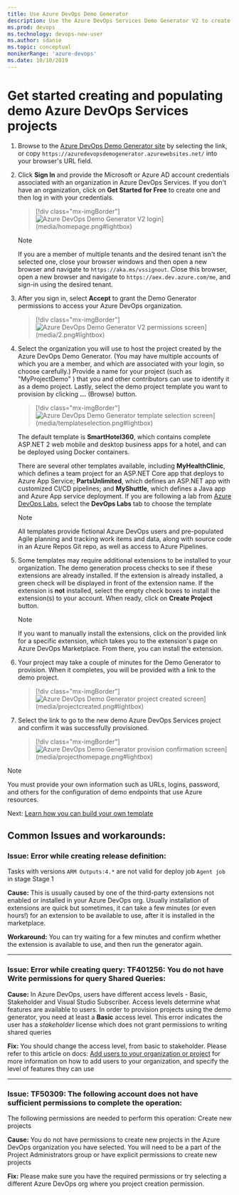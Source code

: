 ```yaml
---
title: Use Azure DevOps Demo Generator
description: Use the Azure DevOps Services Demo Generator V2 to create and populate a demo project
ms.prod: devops  
ms.technology: devops-new-user
ms.author: sdanie
ms.topic: conceptual
monikerRange: 'azure-devops'
ms.date: 10/10/2019
---
```


# Get started creating and populating demo Azure DevOps Services projects

1.  Browse to the [Azure DevOps Demo Generator site](https://azuredevopsdemogenerator.azurewebsites.net/) by selecting the link, or copy `https://azuredevopsdemogenerator.azurewebsites.net/` into your browser's URL field.

2.  Click **Sign In** and provide the Microsoft or Azure AD account credentials associated with an organization in Azure DevOps Services. If you don't have an organization, click on **Get Started for Free** to create one and then log in with your credentials.

    > [!div class="mx-imgBorder"]![](media/homepage.png "Azure DevOps Demo Generator V2 login")](media/homepage.png#lightbox)

    > [!NOTE]
    > If you are a member of multiple tenants and the desired tenant isn't the selected one,
    > close your browser windows and then open a new browser and navigate to
    > `https://aka.ms/vssignout`. Close this browser, open a new browser and navigate to
    > `https://aex.dev.azure.com/me`, and sign-in using the desired tenant.

3.  After you sign in, select **Accept** to grant the Demo Generator permissions to access your Azure DevOps organization.

    > [!div class="mx-imgBorder"]![](media/2.png "Azure DevOps Demo Generator V2 permissions screen")](media/2.png#lightbox)

4.  Select the organization you will use to host the project created by the Azure DevOps Demo Generator. (You may have multiple accounts of which you are a member, and which are associated with your login, so choose carefully.) Provide a name for your project (such as "MyProjectDemo" ) that you and other contributors can use to identify it as a demo project. Lastly, select the demo project template you want to provision by clicking **...** (Browse) button.

    > [!div class="mx-imgBorder"]![](media/templateselection.png "Azure DevOps Demo Generator template selection screen")](media/templateselection.png#lightbox)

    The default template is **SmartHotel360**, which contains complete ASP.NET 2 web mobile and desktop business apps for a hotel, and can be deployed using Docker containers.

    There are several other templates available, including **MyHealthClinic**, which defines a team project for an ASP.NET Core app that deploys to Azure App Service; **PartsUnlimited**, which defines an ASP.NET app with customized CI/CD pipelines; and **MyShuttle**, which defines a Java app and Azure App service deployment. If you are following a lab from [Azure DevOps Labs](https://www.azuredevopslabs.com), select the **DevOps Labs** tab to choose the template

    > [!NOTE]
    > All templates provide fictional Azure DevOps users and pre-populated Agile planning and tracking work items and data, along with source code in an Azure Repos Git repo, as well as access to Azure Pipelines.

5.  Some templates may require additional extensions to be installed to your organization. The demo generation process checks to see if these extensions are already installed. If the extension is already installed, a green check will be displayed in front of the extension name. If the extension is **not** installed, select the empty check boxes to install the extension(s) to your account. When ready, click on **Create Project** button.

    > [!NOTE]
    > If you want to manually install the extensions, click on the provided link for a specific extension, which takes you to the extension's page on Azure DevOps Marketplace. From there, you can install the extension.

6.  Your project may take a couple of minutes for the Demo Generator to provision. When it completes, you will be provided with a link to the demo project.

    > [!div class="mx-imgBorder"]![](media/projectcreated.png "Azure DevOps Demo Generator project created screen")](media/projectcreated.png#lightbox)

7.  Select the link to go to the new demo Azure DevOps Services project and confirm it was successfully provisioned.

    > [!div class="mx-imgBorder"]![](media/projecthomepage.png "Azure DevOps Demo Generator provision confirmation screen")](media/projecthomepage.png#lightbox)

> [!NOTE]
> You must provide your own information such as URLs, logins, password, and others for the configuration of demo endpoints that use Azure resources.

Next: [Learn how you can build your own template](build-your-own-template.md)

## Common Issues and workarounds:

### **Issue:** Error while creating release definition:

Tasks with versions `ARM Outputs:4.*` are not valid for deploy job `Agent job` in stage Stage 1

**Cause:** This is usually caused by one of the third-party extensions not enabled or installed in your Azure DevOps org. Usually installation of extensions are quick but sometimes, it can take a few minutes (or even hours!) for an extension to be available to use, after it is installed in the marketplace.

**Workaround:** You can try waiting for a few minutes and confirm whether the extension is available to use, and then run the generator again.

---

### **Issue:** Error while creating query: TF401256: You do not have Write permissions for query Shared Queries:

**Cause:** In Azure DevOps, users have different access levels - Basic, Stakeholder and Visual Studio Subscriber. Access levels determine what features are available to users. In order to provision projects using the demo generator, you need at least a **Basic** access level. This error indicates the user has a _stakeholder_ license which does not grant permissions to writing shared queries

**Fix:** You should change the access level, from basic to stakeholder. Please refer to this article on docs: [Add users to your organization or project](https://docs.microsoft.com/azure/devops/organizations/accounts/add-organization-users?view=azure-devops) for more information on how to add users to your organization, and specify the level of features they can use

---

### **Issue:** TF50309: The following account does not have sufficient permissions to complete the operation:

The following permissions are needed to perform this operation: Create new projects

**Cause:** You do not have permissions to create new projects in the Azure DevOps organization you have selected. You will need to be a part of the Project Administrators group or have explicit permissions to create new projects

**Fix:** Please make sure you have the required permissions or try selecting a different Azure DevOps org where you project creation permission.
